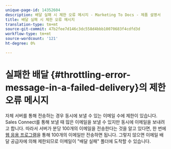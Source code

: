 ```yaml
---
unique-page-id: 14352604
description: 배달 실패 시 제한 오류 메시지 - Marketing To Docs - 제품 설명서
title: 배달 실패 시 제한 오류 메시지
translation-type: tm+mt
source-git-commit: 47b2fee7d146c3dc558d4bbb10070683f4cdfd3d
workflow-type: tm+mt
source-wordcount: '121'
ht-degree: 0%

---
```



# 실패한 배달 {#throttling-error-message-in-a-failed-delivery}의 제한 오류 메시지

자체 서버를 통해 전송하는 경우 동시에 보낼 수 있는 이메일 수에 제한이 있습니다. Sales Connect를 통해 보낼 때 많은 이메일을 보낼 수 있지만 동시에 이메일을 보내려고 합니다. 따라서 서버가 분당 100개의 이메일을 전송한다는 것을 알고 있다면, 한 번에 [웹 응용 프로그램](http://toutapp.com/login)을 통해 100개의 이메일만 전송하면 됩니다. 그렇지 않으면 이메일 배달 공급자에 의해 제한되므로 이메일이 &quot;배달 실패&quot; 폴더에 도착할 수 있습니다.
